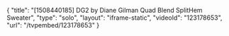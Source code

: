 {
    "title": "[1508440185] DG2 by Diane Gilman Quad Blend SplitHem Sweater",
    "type": "solo",
    "layout": "iframe-static",
    "videoId": "123178653",
    "url": "\/tvpembed\/123178653"
}